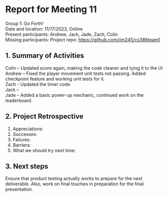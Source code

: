 # Report for Meeting 11
Group 1: Go Forth! <br>
Date and location: 11/17/2023, Online <br>
Present participants: Andrew, Jack, Jade, Zach, Colin <br>
Missing participants: 
Project repo: https://github.com/jim245/cs386team1 <br>

## 1. Summary of Activities
Colin – Updated score again, making the code cleaner and tying it to the UI<br>
Andrew – Fixed the player movement unit tests not passing. Added checkpoint feature and working unit tests for it. <br>
Zach - Updated the timer code <br>
Jack – <br>
Jade – Added a basic power-up mechanic, continued work on the leaderboard. <br>

## 2. Project Retrospective
  1. Appreciations: <br>
  2. Successes: <br>
  3. Failures: <br>
  4. Barriers: <br>
  5. What we should try next time: <br>

## 3. Next steps
Ensure that product testing actually works to prepare for the next deliverable. Also, work on final touches in preparation for the final presentation.
